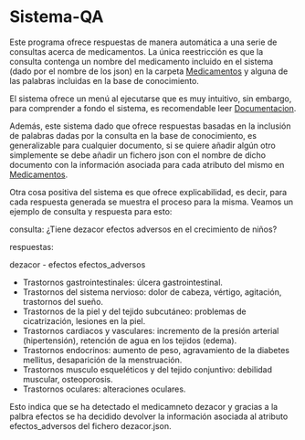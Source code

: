 # Sistema-QA
Este programa ofrece respuestas de manera automática a una serie de consultas acerca de medicamentos. La única reestricción es que la consulta contenga un nombre del medicamento incluido en el sistema (dado por el nombre de los json) en la carpeta [Medicamentos](https://github.com/c-yanguas/Sistema-QA/tree/main/Codigo/Medicamentos) y alguna de las palabras incluidas en la base de conocimiento.

El sistema ofrece un menú al ejecutarse que es muy intuitivo, sin embargo, para comprender a fondo el sistema, es recomendable leer [Documentacion](https://github.com/c-yanguas/Sistema-QA/blob/main/Documentacion.pdf).

Además, este sistema dado que ofrece respuestas basadas en la inclusión de palabras dadas por la consulta en la base de conocimiento, es generalizable para cualquier documento, si se quiere añadir algún otro simplemente se debe añadir un fichero json con el nombre de dicho documento con la información asociada para cada atributo del mismo en [Medicamentos](https://github.com/c-yanguas/Sistema-QA/tree/main/Codigo/Medicamentos).

Otra cosa positiva del sistema es que ofrece explicabilidad, es decir, para cada respuesta generada se muestra el proceso para la misma. Veamos un ejemplo de consulta y respuesta para esto:

consulta: ¿Tiene dezacor efectos adversos en el crecimiento de niños?

respuestas:

dezacor - efectos
efectos_adversos

- Trastornos gastrointestinales: úlcera gastrointestinal.
- Trastornos del sistema nervioso: dolor de cabeza, vértigo, agitación, trastornos del sueño.
- Trastornos de la piel y del tejido subcutáneo: problemas de cicatrización, lesiones en la piel.
- Trastornos cardiacos y vasculares: incremento de la presión arterial (hipertensión), retención de agua en los tejidos (edema).
- Trastornos endocrinos: aumento de peso, agravamiento de la diabetes mellitus, desaparición de la menstruación.
- Trastornos musculo esqueléticos y del tejido conjuntivo: debilidad muscular, osteoporosis.
- Trastornos oculares: alteraciones oculares.  


Esto indica que se ha detectado el medicamneto dezacor y gracias a la palbra efectos se ha decidido devolver la información asociada al atributo efectos_adversos del fichero dezacor.json.
